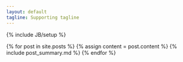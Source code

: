 ```yaml
---
layout: default
tagline: Supporting tagline
---
```

{% include JB/setup %}


{% for post in site.posts %}
{% assign content = post.content %}
{% include post_summary.md %}
{% endfor %}


